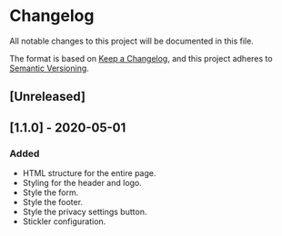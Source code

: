 # Changelog

All notable changes to this project will be documented in this file.

The format is based on [Keep a Changelog](https://keepachangelog.com/en/1.0.0/),
and this project adheres to [Semantic Versioning](https://semver.org/spec/v2.0.0.html).

## [Unreleased]

## [1.1.0] - 2020-05-01

### Added

-   HTML structure for the entire page.
-   Styling for the header and logo.
-   Style the form.
-   Style the footer.
-   Style the privacy settings button.
-   Stickler configuration.
